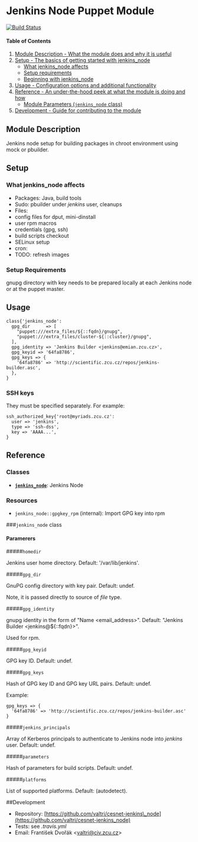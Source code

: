 # Jenkins Node Puppet Module

[![Build Status](https://travis-ci.org/valtri/cesnet-jenkins_node.svg?branch=master)](https://travis-ci.org/valtri/cesnet-jenkins\_node)

#### Table of Contents

1. [Module Description - What the module does and why it is useful](#module-description)
2. [Setup - The basics of getting started with jenkins\_node](#setup)
    * [What jenkins\_node affects](#what-jenkins_node-affects)
    * [Setup requirements](#setup-requirements)
    * [Beginning with jenkins\_node](#beginning-with-jenkins_node)
3. [Usage - Configuration options and additional functionality](#usage)
4. [Reference - An under-the-hood peek at what the module is doing and how](#reference)
    * [Module Parameters (`jenkins_node` class)](#parameters)
5. [Development - Guide for contributing to the module](#development)

## Module Description

Jenkins node setup for building packages in chroot environment using mock or pbuilder.

## Setup

### What jenkins\_node affects

* Packages: Java, build tools
* Sudo: pbuilder under *jenkins* user, cleanups
* Files:
 * config files for dput, mini-dinstall
 * user rpm macros
 * credentials (gpg, ssh)
 * build scripts checkout
* SELinux setup
* cron:
 * TODO: refresh images

### Setup Requirements

gnupg directory with key needs to be prepared locally at each Jenkins node or at the puppet master.

## Usage

    class{'jenkins_node':
      gpg_dir      => [
        "puppet:///extra_files/${::fqdn}/gnupg",
        "puppet:///extra_files/cluster-${::cluster}/gnupg",
      ],
      gpg_identity => 'Jenkins Builder <jenkins@emian.zcu.cz>',
      gpg_keyid => '64fa8786',
      gpg_keys => {
        '64fa8786' => 'http://scientific.zcu.cz/repos/jenkins-builder.asc',
      },
    }

### SSH keys

They must be specified separately. For example:

    ssh_authorized_key{'root@myriads.zcu.cz':
      user => 'jenkins',
      type => 'ssh-dss',
      key => 'AAAA...',
    }

<a name="reference"></a>
## Reference

### Classes

* [**`jenkins_node`**](#class-jenkins_node): Jenkins Node

### Resources

* `jenkins_node::gpgkey_rpm` (internal): Import GPG key into rpm

<a name="class-jenkins_node"></a>
###`jenkins_node` class

<a name="parameters"></a>
#### Paramerers

#####`homedir`

Jenkins user home directory. Default: '/var/lib/jenkins'.

#####`gpg_dir`

GnuPG config directory with key pair. Default: undef.

Note, it is passed directly to source of *file* type.

#####`gpg_identity`

gnupg identity in the form of "Name &lt;email\_address&gt;". Default: "Jenkins Builder &lt;jenkins@${::fqdn}&gt;".

Used for rpm.

#####`gpg_keyid`

GPG key ID. Default: undef.

#####`gpg_keys`

Hash of GPG key ID and GPG key URL pairs. Default: undef.

Example:

    gpg_keys => {
      '64fa8786' => 'http://scientific.zcu.cz/repos/jenkins-builder.asc'
    }

#####`jenkins_principals`

Array of Kerberos principals to authenticate to Jenkins node into *jenkins* user. Default: undef.

#####`parameters`

Hash of parameters for build scripts. Default: undef.

#####`platforms`

List of supported platforms. Default: (autodetect).

<a name="development"></a>
##Development

* Repository: [https://github.com/valtri/cesnet-jenkins\_node](https://github.com/valtri/cesnet-jenkins_node)
* Tests: see *.travis.yml*
* Email: František Dvořák &lt;valtri@civ.zcu.cz&gt;
